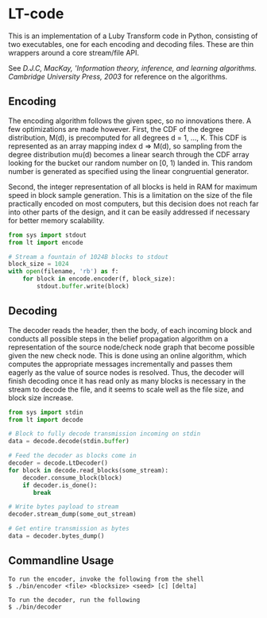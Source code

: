 LT-code
=======

This is an implementation of a Luby Transform code in Python, consisting of two executables, one for each encoding and decoding files. These are thin wrappers around a core stream/file API.

See _D.J.C, MacKay, 'Information theory, inference, and learning algorithms. Cambridge University Press, 2003_ for reference on the algorithms.

## Encoding

The encoding algorithm follows the given spec, so no innovations there. A few optimizations are made however. First, the CDF of the degree distribution, M(d), is precomputed for all degrees d = 1, ..., K. This CDF is represented as an array mapping index d => M(d), so sampling from the degree distribution mu(d) becomes a linear search through the CDF array looking for the bucket our random number on \[0, 1) landed in. This random number is generated as specified using the linear congruential generator. 

Second, the integer representation of all blocks is held in RAM for maximum speed in block sample generation. This is a limitation on the size of the file practically encoded on most computers, but this decision does not reach far into other parts of the design, and it can be easily addressed if necessary for better memory scalability.

```python
from sys import stdout
from lt import encode

# Stream a fountain of 1024B blocks to stdout
block_size = 1024
with open(filename, 'rb') as f:
    for block in encode.encoder(f, block_size):
        stdout.buffer.write(block)
```

## Decoding
    
The decoder reads the header, then the body, of each incoming block and conducts all possible steps in the belief propagation algorithm on a representation of the source node/check node graph that become possible given the new check node. This is done using an online algorithm, which computes the appropriate messages incrementally and passes them eagerly as the value of source nodes is resolved. Thus, the decoder will finish decoding once it has read only as many blocks is necessary in the stream to decode the file, and it seems to scale well as the file size, and block size increase.

```python
from sys import stdin
from lt import decode

# Block to fully decode transmission incoming on stdin
data = decode.decode(stdin.buffer)

# Feed the decoder as blocks come in
decoder = decode.LtDecoder()
for block in decode.read_blocks(some_stream):
    decoder.consume_block(block)
    if decoder.is_done():
       break 

# Write bytes payload to stream
decoder.stream_dump(some_out_stream)

# Get entire transmission as bytes
data = decoder.bytes_dump()
```
## Commandline Usage

    To run the encoder, invoke the following from the shell
    $ ./bin/encoder <file> <blocksize> <seed> [c] [delta]

    To run the decoder, run the following
    $ ./bin/decoder 
